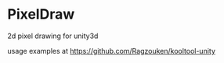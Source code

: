 # PixelDraw
2d pixel drawing for unity3d

usage examples at https://github.com/Ragzouken/kooltool-unity

